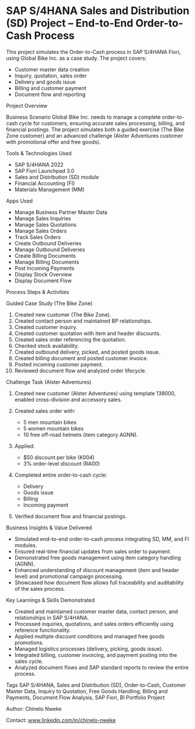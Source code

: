 # SAP S/4HANA Sales and Distribution (SD) Project – End-to-End Order-to-Cash Process

This project simulates the Order-to-Cash process in SAP S/4HANA Fiori, using Global Bike Inc. as a case study. The project covers:

* Customer master data creation
* Inquiry, quotation, sales order
* Delivery and goods issue
* Billing and customer payment
* Document flow and reporting

Project Overview

Business Scenario
Global Bike Inc. needs to manage a complete order-to-cash cycle for customers, ensuring accurate sales processing, billing, and financial postings. The project simulates both a guided exercise (The Bike Zone customer) and an advanced challenge (Alster Adventures customer with promotional offer and free goods).

Tools & Technologies Used

* SAP S/4HANA 2022
* SAP Fiori Launchpad 3.0
* Sales and Distribution (SD) module
* Financial Accounting (FI)
* Materials Management (MM)

Apps Used

* Manage Business Partner Master Data
* Manage Sales Inquiries
* Manage Sales Quotations
* Manage Sales Orders
* Track Sales Orders
* Create Outbound Deliveries
* Manage Outbound Deliveries
* Create Billing Documents
* Manage Billing Documents
* Post Incoming Payments
* Display Stock Overview
* Display Document Flow

Process Steps & Activities

Guided Case Study (The Bike Zone)

1. Created new customer (The Bike Zone).
2. Created contact person and maintained BP relationships.
3. Created customer inquiry.
4. Created customer quotation with item and header discounts.
5. Created sales order referencing the quotation.
6. Checked stock availability.
7. Created outbound delivery, picked, and posted goods issue.
8. Created billing document and posted customer invoice.
9. Posted incoming customer payment.
10. Reviewed document flow and analyzed order lifecycle.

Challenge Task (Alster Adventures)

1. Created new customer (Alster Adventures) using template 138000, enabled cross-division and accessory sales.
2. Created sales order with:

   * 5 men mountain bikes
   * 5 women mountain bikes
   * 10 free off-road helmets (item category AGNN).
3. Applied:

   * \$50 discount per bike (K004)
   * 3% order-level discount (RA00)
4. Completed entire order-to-cash cycle:

   * Delivery
   * Goods issue
   * Billing
   * Incoming payment
5. Verified document flow and financial postings.

Business Insights & Value Delivered

* Simulated end-to-end order-to-cash process integrating SD, MM, and FI modules.
* Ensured real-time financial updates from sales order to payment.
* Demonstrated free goods management using item category handling (AGNN).
* Enhanced understanding of discount management (item and header level) and promotional campaign processing.
* Showcased how document flow allows full traceability and auditability of the sales process.

Key Learnings & Skills Demonstrated

* Created and maintained customer master data, contact person, and relationships in SAP S/4HANA.
* Processed inquiries, quotations, and sales orders efficiently using reference functionality.
* Applied multiple discount conditions and managed free goods promotions.
* Managed logistics processes (delivery, picking, goods issue).
* Integrated billing, customer invoicing, and payment posting into the sales cycle.
* Analyzed document flows and SAP standard reports to review the entire process.

Tags
SAP S/4HANA, Sales and Distribution (SD), Order-to-Cash, Customer Master Data, Inquiry to Quotation, 
Free Goods Handling, Billing and Payments, Document Flow Analysis, SAP Fiori, BI Portfolio Project

Author: Chinelo Nweke

Contact: www.linkedin.com/in/chinelo-nweke 
